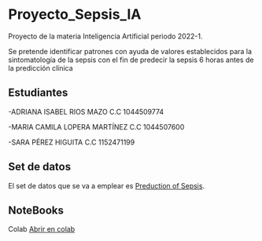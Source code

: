 # Proyecto_Sepsis_IA

Proyecto de la materia Inteligencia Artificial periodo 2022-1.

Se pretende identificar patrones con ayuda de valores establecidos para la sintomatología de la sepsis con el fin de predecir la sepsis 6 horas antes de la predicción clínica

## Estudiantes 

-ADRIANA ISABEL RIOS MAZO C.C 1044509774

-MARIA CAMILA LOPERA MARTÍNEZ C.C 1044507600

-SARA PÉREZ HIGUITA  C.C 1152471199

## Set de datos 

El set de datos que se va a emplear es [Preduction of Sepsis](https://www.kaggle.com/datasets/salikhussaini49/prediction-of-sepsis). 

## NoteBooks

Colab [Abrir en colab](https://colab.research.google.com/drive/1gzx6JX5oagV_ZqHH7bof3GoTPxYAnIGS?hl=es#scrollTo=tK-seimrB3ta)




